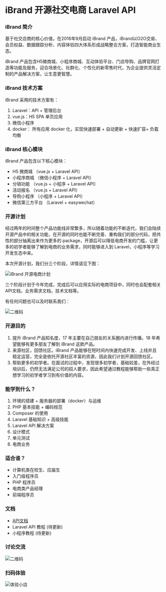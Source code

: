 # iBrand 开源社交电商 Laravel API

###  iBrand 简介

基于社交店商的核心价值，在2016年9月启动 iBrand 产品，iBrand以O2O交易、会员权益、数据跟踪分析、内容体验四大体系形成战略整合方案，打造智能商业生态。

iBrand 产品包含H5微商城、小程序商城、互动体验平台、门店导购、品牌官网打造等功能及服务，迎合场景化、社群化、个性化的新零售时代，为企业提供灵活定制的产品解决方案，让生意更智慧。

### iBrand 技术方案

iBrand 采用的技术方案有：

1. Laravel：API + 管理后台
2. vue.js：H5 SPA 单页应用
3. 微信小程序
4. docker： 所有应用 docker 化，实现快速部署 + 自动更新 + 快速扩容+ 负载均衡

### iBrand 核心模块

iBrand 产品包含以下核心模块：

 - H5 微商城 （vue.js + Laravel API）
 - 小程序商城 （微信小程序 + Laravel API）
 - 分销功能 （vue.js + 小程序 + Laravel API）
 - 活动报名 （vue.js + Laravel API）
 - 导购小程序 （小程序 + Laravel API）
 - 微信第三方平台 （Laravel + easywechat）

### 开源计划

经过两年的时间整个产品功能线非常繁多，所以随着功能的不断迭代，我们会陆续开源产品中的相关功能，在开源的同时也能不断完善、重构我们的部分代码，把共性的部分抽离出来作为更多的 package，开源后可以降低电商开发的门槛，让更多的初学者能够了解到电商的业务需求，同时能够进入到 Laravel，小程序等学习开发生态中来。

本次开源计划，我们分三个阶段，详情请见下图：

![iBrand 开源电商计划](https://iyoyo.oss-cn-hangzhou.aliyuncs.com/post/iBrand%20%E5%BC%80%E6%BA%90%E7%94%B5%E5%95%86.png)

三个阶段计划于今年完成，完成后可以应用实际的电商项目中，同时也会配套相关 API文档，业务需求文档，技术文档等。

有任何问题也可以及时联系我们：

![二维码](https://iyoyo.oss-cn-hangzhou.aliyuncs.com/post/%E4%BA%8C%E7%BB%B4%E7%A0%81.jpg)


### 开源目的

1. 提升 iBrand 产品知名度，17 年主要在自己朋友的关系圈内进行传播。18 年希望能够有更多朋友了解到 iBrand 这款产品。
2. 来源社区，回馈社区。iBrand 产品能够在短时间内快速完成开发、上线并且稳定运营，完全是依托开源社区丰富的资源，因此我们计划开源回馈社区。
3. 帮助更多的初学者。在面试的过程中，发现很多初学者，基础较差，在外经过培训后，仍然无法满足公司的招人要求，因此希望通过教程能够帮助一些真正想学习的初学者学习到有价值的内容。


### 能学到什么？

1. 环境的搭建 + 服务器的部署（docker）与运维
2. PHP 基本技能 + 编码规范
3. Composer 的使用
4. Laravel 基础知识 + 高级技能
5. Laravel API 解决方案
6. 设计模式
7. 单元测试
8. 电商业务

### 适合谁？

- 计算机类在校生、应届生
- 入门级程序员
- PHP 程序员
- 电商类产品经理
- 前端程序员

### 文档

- [API文档](http://dev.ibrand.com/docs/api/v1/index)
- Laravel API 教程 (待更新)
- 小程序教程 (待更新)

### 讨论交流

![二维码](https://iyoyo.oss-cn-hangzhou.aliyuncs.com/post/%E4%BA%8C%E7%BB%B4%E7%A0%81.jpg)

### 扫码体验

![体验小店](https://iyoyo.oss-cn-hangzhou.aliyuncs.com/post/miniprogramcode/1.jpg)

